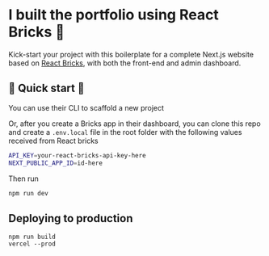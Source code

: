 # I built the portfolio using React Bricks 🚀

Kick-start your project with this boilerplate for a complete Next.js website based on [React Bricks](https://reactbricks.com), with both the front-end and admin dashboard.

## 🚀 Quick start 🚀

You can use their CLI to scaffold a new project 

Or, after you create a Bricks app in their dashboard, you can clone this repo and create a `.env.local` file in the root folder with the following values received from React bricks

```bash
API_KEY=your-react-bricks-api-key-here
NEXT_PUBLIC_APP_ID=id-here
```

Then run

```bash
npm run dev
```

## Deploying to production

```
npm run build
vercel --prod
```